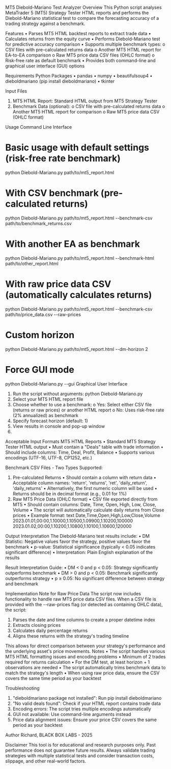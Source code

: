 MT5 Diebold-Mariano Test Analyzer
Overview
This Python script analyses MetaTrader 5 (MT5) Strategy Tester HTML reports and performs the Diebold-Mariano statistical test to compare the forecasting accuracy of a trading strategy against a benchmark.

Features
•	Parses MT5 HTML backtest reports to extract trade data
•	Calculates returns from the equity curve
•	Performs Diebold-Mariano test for predictive accuracy comparison
•	Supports multiple benchmark types:
o	CSV files with pre-calculated returns data
o	Another MT5 HTML report for EA-to-EA comparison
o	Raw MT5 price data CSV files (OHLC format)
o	Risk-free rate as default benchmark
•	Provides both command-line and graphical user interface (GUI) options

Requirements
Python Packages
•	pandas
•	numpy
•	beautifulsoup4
•	dieboldmariano (pip install dieboldmariano)
•	tkinter

Input Files
1.	MT5 HTML Report: Standard HTML output from MT5 Strategy Tester
2.	Benchmark Data (optional):
o	CSV file with pre-calculated returns data
o	Another MT5 HTML report for comparison
o	Raw MT5 price data CSV (OHLC format)

Usage
Command Line Interface

# Basic usage with default settings (risk-free rate benchmark)
python Diebold-Mariano.py path/to/mt5_report.html

# With CSV benchmark (pre-calculated returns)
python Diebold-Mariano.py path/to/mt5_report.html --benchmark-csv path/to/benchmark_returns.csv

# With another EA as benchmark
python Diebold-Mariano.py path/to/mt5_report.html --benchmark-html path/to/other_report.html

# With raw price data CSV (automatically calculates returns)
python Diebold-Mariano.py path/to/mt5_report.html --benchmark-csv path/to/price_data.csv --raw-prices

# Custom horizon
python Diebold-Mariano.py path/to/mt5_report.html --dm-horizon 2

# Force GUI mode
python Diebold-Mariano.py --gui
Graphical User Interface
1.	Run the script without arguments: python Diebold-Mariano.py
2.	Select your MT5 HTML report file
3.	Choose whether to use a benchmark:
o	Yes: Select either CSV file (returns or raw prices) or another HTML report
o	No: Uses risk-free rate (2% annualized) as benchmark
4.	Specify forecast horizon (default: 1)
5.	View results in console and pop-up window
6.	
Acceptable Input Formats
MT5 HTML Reports
•	Standard MT5 Strategy Tester HTML output
•	Must contain a "Deals" table with trade information
•	Should include columns: Time, Deal, Profit, Balance
•	Supports various encodings (UTF-16, UTF-8, CP1252, etc.)

Benchmark CSV Files - Two Types Supported:
1. Pre-calculated Returns
•	Should contain a column with return data
•	Acceptable column names: 'return', 'returns', 'ret', 'daily_return', 'daily_returns'
•	Alternatively, the first numeric column will be used
•	Returns should be in decimal format (e.g., 0.01 for 1%)
2. Raw MT5 Price Data (OHLC format)
•	CSV file exported directly from MT5
•	Should contain columns: Date, Time, Open, High, Low, Close, Volume
•	The script will automatically calculate daily returns from Close prices
•	Example format:
text
Date,Time,Open,High,Low,Close,Volume
2023.01.01,00:00,1.10000,1.10500,1.09900,1.10200,100000
2023.01.02,00:00,1.10200,1.10800,1.10100,1.10600,120000
   
Output Interpretation
The Diebold-Mariano test results include:
•	DM Statistic: Negative values favor the strategy, positive values favor the benchmark
•	p-value: Statistical significance (typically < 0.05 indicates significant difference)
•	Interpretation: Plain English explanation of the results

Result Interpretation Guide:
•	DM < 0 and p < 0.05: Strategy significantly outperforms benchmark
•	DM > 0 and p < 0.05: Benchmark significantly outperforms strategy
•	p ≥ 0.05: No significant difference between strategy and benchmark

Implementation Note for Raw Price Data
The script now includes functionality to handle raw MT5 price data CSV files. When a CSV file is provided with the --raw-prices flag (or detected as containing OHLC data), the script:
1.	Parses the date and time columns to create a proper datetime index
2.	Extracts closing prices
3.	Calculates daily percentage returns
4.	Aligns these returns with the strategy's trading timeline
   
This allows for direct comparison between your strategy's performance and the underlying asset's price movements.
Notes
•	The script handles various MT5 HTML formatting issues and encoding problems
•	Minimum of 2 trades required for returns calculation
•	For the DM test, at least horizon + 1 observations are needed
•	The script automatically trims benchmark data to match the strategy's length
•	When using raw price data, ensure the CSV covers the same time period as your backtest

Troubleshooting
1.	"dieboldmariano package not installed": Run pip install dieboldmariano
2.	"No valid deals found": Check if your HTML report contains trade data
3.	Encoding errors: The script tries multiple encodings automatically
4.	GUI not available: Use command-line arguments instead
5.	Price data alignment issues: Ensure your price CSV covers the same period as your backtest
   
Author
Richard, BLACK BOX LABS - 2025

Disclaimer
This tool is for educational and research purposes only. Past performance does not guarantee future results. Always validate trading strategies with multiple statistical tests and consider transaction costs, slippage, and other real-world factors.

